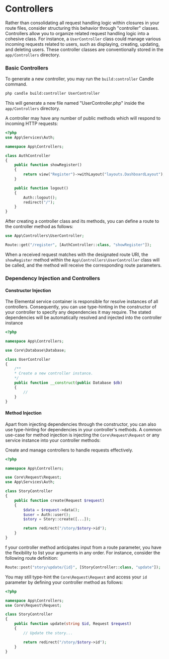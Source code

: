 # Controllers

Rather than consolidating all request handling logic within closures in your route files, consider structuring this behavior through "controller" classes. Controllers allow you to organize related request handling logic into a cohesive class. For instance, a `UserController` class could manage various incoming requests related to users, such as displaying, creating, updating, and deleting users. These controller classes are conventionally stored in the `app/Controllers` directory.

### Basic Controllers

To generate a new controller, you may run the `build:controller` Candle command.

```bash
php candle build:controller UserController
```

This will generate a new file named "UserController.php" inside the `app/Controllers` directory.

A controller may have any number of public methods which will respond to incoming HTTP requests:

```php
<?php
use App\Services\Auth;

namespace App\Controllers;

class AuthController
{
    public function showRegister()
    {
        return view("Register")->withLayout("layouts.DashboardLayout");
    }

    public function logout()
    {
        Auth::logout();
        redirect("/");
    }
}
```

After creating a controller class and its methods, you can define a route to the controller method as follows:

```php
use App\Controllers\UserController;

Route::get("/register", [AuthController::class, "showRegister"]);
```

When a received request matches with the designated route URI, the `showRegister` method within the `App\Controllers\UserController` class will be called, and the method will receive the corresponding route parameters.

### Dependency Injection and Controllers

#### Constructor Injection

The Elemental service container is responsible for resolve instances of all controllers. Consequently, you can use type-hinting in the constructor of your controller to specify any dependencies it may require. The stated dependencies will be automatically resolved and injected into the controller instance

```php
<?php

namespace App\Controllers;

use Core\Database\Database;

class UserController
{
    /**
    * Create a new controller instance.
    */
    public function __construct(public Database $db)
    {
        //
    }
}
```

#### Method Injection

Apart from injecting dependencies through the constructor, you can also use type-hinting for dependencies in your controller's methods. A common use-case for method injection is injecting the `Core\Request\Request` or any service instance into your controller methods:

Create and manage controllers to handle requests effectively.

```php
<?php

namespace App\Controllers;

use Core\Request\Request;
use App\Services\Auth;

class StoryController
{
    public function create(Request $request)
    {
        $data = $request->data();
        $user = Auth::user();
        $story = Story::create([...]);

        return redirect("/story/$story->id");
    }
}
```

f your controller method anticipates input from a route parameter, you have the flexibility to list your arguments in any order. For instance, consider the following route definition:

```php
Route::post("story/update/{id}", [StoryController::class, "update"]);
```

You may still type-hint the `Core\Request\Request` and access your `id` parameter by defining your controller method as follows:

```php
<?php

namespace App\Controllers;
use Core\Request\Request;

class StoryController
{
    public function update(string $id, Request $request)
    {
        // Update the story...

        return redirect("/story/$story->id");
    }
}
```
